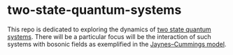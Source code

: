 # two-state-quantum-systems

This repo is dedicated to exploring the dynamics of [two state quantum systems](https://en.wikipedia.org/wiki/Two-state_quantum_system). There will be a particular focus will be the interaction of such systems with bosonic fields as exemplified in the [Jaynes–Cummings model](https://en.wikipedia.org/wiki/Jaynes%E2%80%93Cummings_model).
